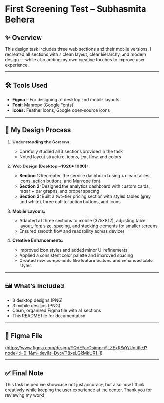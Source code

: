 # First Screening Test – Subhasmita Behera

## ✨ Overview
This design task includes three web sections and their mobile versions. I recreated all sections with a clean layout, clear hierarchy, and modern design — while also adding my own creative touches to improve user experience.

---

## 🛠️ Tools Used
- **Figma** – For designing all desktop and mobile layouts  
- **Font:** Manrope (Google Fonts)  
- **Icons:** Feather Icons, Google open-source icons  

---

## 🧠 My Design Process

1. **Understanding the Screens:**  
   - Carefully studied all 3 sections provided in the task  
   - Noted layout structure, icons, text flow, and colors  

2. **Web Design (Desktop – 1920×1080):**
   - **Section 1:** Recreated the service dashboard using 4 clean tables, icons, action buttons, and Manrope font  
   - **Section 2:** Designed the analytics dashboard with custom cards, radar + bar graphs, and proper spacing  
   - **Section 3:** Built a two-tier pricing section with styled tables (grey and white), three call-to-action buttons, and icons

3. **Mobile Layouts:**
   - Adapted all three sections to mobile (375×812), adjusting table layout, font size, spacing, and stacking elements for smaller screens  
   - Ensured smooth flow and readability across devices

4. **Creative Enhancements:**
   - Improved icon styles and added minor UI refinements
   - Applied a consistent color palette and improved spacing  
   - Created new components like feature buttons and enhanced table styles

---

## 🖼️ What’s Included
- 3 desktop designs (PNG)
- 3 mobile designs (PNG)
- Clean, organized Figma file with all sections
- This README file for documentation

---

## 🔗 Figma File
(https://www.figma.com/design/YQdEYarOsimpmYLZExRSaY/Untitled?node-id=0-1&m=dev&t=DyqVT8xeLGRMkUR1-1)

---

## ✅ Final Note
This task helped me showcase not just accuracy, but also how I think creatively while keeping the user experience at the center. Thank you for reviewing my work!

 
